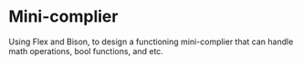 # Mini-complier
Using Flex and Bison, to design a functioning mini-complier that can handle math operations, bool functions, and etc.
